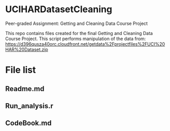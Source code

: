 # UCIHARDatasetCleaning
Peer-graded Assignment: Getting and Cleaning Data Course Project

This repo contains files created for the final Getting and Cleaning Data Course Project.
This script performs manipulation of the data from: 
https://d396qusza40orc.cloudfront.net/getdata%2Fprojectfiles%2FUCI%20HAR%20Dataset.zip

# File list
## Readme.md
## Run_analysis.r
## CodeBook.md

